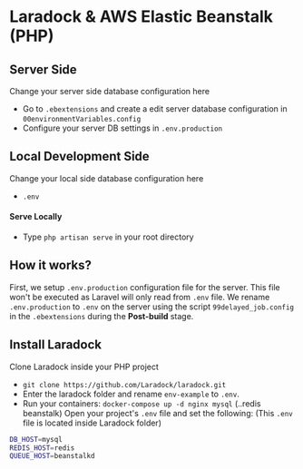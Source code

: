# Laradock & AWS Elastic Beanstalk (PHP)

## Server Side
Change your server side database configuration here
- Go to `.ebextensions` and create a edit server database configuration in `00environmentVariables.config`
- Configure your server DB settings in `.env.production`

## Local Development Side
Change your local side database configuration here
- `.env`
#### Serve Locally
- Type `php artisan serve` in your root directory

## How it works?
First, we setup `.env.production` configuration file for the server. This file won't be executed as Laravel will only read from `.env` file. We rename `.env.production` to `.env` on the server using the script `99delayed_job.config` in the `.ebextensions` during the **Post-build** stage. 

## Install Laradock
Clone Laradock inside your PHP project
- `git clone https://github.com/Laradock/laradock.git`
- Enter the laradock folder and rename `env-example` to `.env`.
- Run your containers: `docker-compose up -d nginx mysql` (..redis beanstalk)
Open your project's `.env` file and set the following: (This `.env` file is located inside Laradock folder)
```sh
DB_HOST=mysql
REDIS_HOST=redis
QUEUE_HOST=beanstalkd
```
